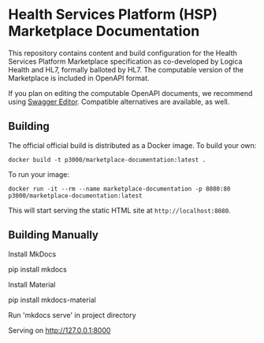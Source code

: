 # Health Services Platform (HSP) Marketplace Documentation

This repository contains content and build configuration for the Health Services Platform Marketplace specification as co-developed by Logica Health and HL7, formally balloted by HL7. The computable version of the Marketplace is included in OpenAPI format.

If you plan on editing the computable OpenAPI documents, we recommend using [Swagger Editor](https://swagger.io/tools/swagger-editor/). Compatible alternatives are available, as well.

## Building

The official official build is distributed as a Docker image. To build your own:

	docker build -t p3000/marketplace-documentation:latest .

To run your image:

	docker run -it --rm --name marketplace-documentation -p 8080:80 p3000/marketplace-documentation:latest

This will start serving the static HTML site at `http://localhost:8080`.


## Building Manually


Install MkDocs

pip install mkdocs

Install Material

pip install mkdocs-material

Run 'mkdocs serve' in project directory

Serving on http://127.0.0.1:8000

